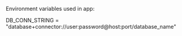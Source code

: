 Environment variables used in app:

DB_CONN_STRING = "database+connector://user:password@host:port/database_name"
